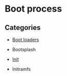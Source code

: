 # Boot process

## Categories

- [Boot loaders](boot-loaders)

- Bootsplash

- [Init](init)

- Initramfs
